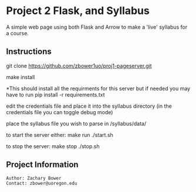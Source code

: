 # Project 2 Flask, and Syllabus
A simple web page using both Flask and Arrow to make a 'live' syllabus for a course.
  


## Instructions

  git clone https://github.com/zbower1uo/proj1-pageserver.git
  
  make install
  
  *This should install all the requirments for this server but if needed you may have to run pip install -r requirements.txt
  
  edit the credentials file and place it into the syllabus directory (in the credentials file you can toggle debug mode)
  
  place the syllabus file you wish to parse in /syllabus/data/
  
  to start the server either:
     make run
     ./start.sh
     
  to stop the server:
     make stop
     ./stop.sh
     

## Project Information
	Author: Zachary Bower 
	Contact: zbower@uoregon.edu

